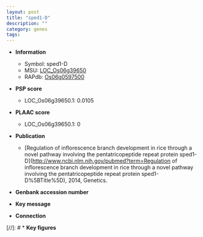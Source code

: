 ```yaml
---
layout: post
title: "sped1-D"
description: ""
category: genes
tags: 
---
```


* **Information**  
    + Symbol: sped1-D  
    + MSU: [LOC_Os06g39650](http://rice.plantbiology.msu.edu/cgi-bin/ORF_infopage.cgi?orf=LOC_Os06g39650)  
    + RAPdb: [Os06g0597500](http://rapdb.dna.affrc.go.jp/viewer/gbrowse_details/irgsp1?name=Os06g0597500)  

* **PSP score**  
    + LOC_Os06g39650.1: 0.0105 

* **PLAAC score**  
    + LOC_Os06g39650.1: 0 

* **Publication**  
    + [Regulation of inflorescence branch development in rice through a novel pathway involving the pentatricopeptide repeat protein sped1-D](http://www.ncbi.nlm.nih.gov/pubmed?term=Regulation of inflorescence branch development in rice through a novel pathway involving the pentatricopeptide repeat protein sped1-D%5BTitle%5D), 2014, Genetics.

* **Genbank accession number**  

* **Key message**  

* **Connection**  

[//]: # * **Key figures**  



